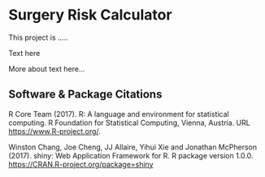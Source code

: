 # Surgery Risk Calculator

This project is .....

Text here

More about text here...


## Software & Package Citations

R Core Team (2017). R: A language and environment for statistical
  computing. R Foundation for Statistical Computing, Vienna, Austria. URL
  https://www.R-project.org/.

Winston Chang, Joe Cheng, JJ Allaire, Yihui Xie and Jonathan McPherson
  (2017). shiny: Web Application Framework for R. R package version 1.0.0.
  https://CRAN.R-project.org/package=shiny

